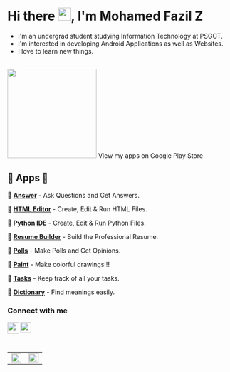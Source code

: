 # Hi there <img src="https://github.com/TheDudeThatCode/TheDudeThatCode/blob/master/Assets/Hi.gif" width="29px">, I'm Mohamed Fazil Z
- I'm an undergrad student studying Information Technology at PSGCT.
- I'm interested in developing Android Applications as well as Websites.
- I love to learn new things.

<br />
<img src="https://lh3.googleusercontent.com/k-2BsI5KgLC2JxQd2rFA-3RHg8-tvoXjinZFNvZLnGlbcxR8xkVM9GW3tqBK5xbTSJKr3-Ei2SVuDoAuYaR3-AL5DVlV5vNj10d6x-604UYNa0sfGEU=s0" style="width:200px" /> View my apps on Google Play Store

<br />

## 🌟 Apps 🌟
💫 <b><a href="https://play.google.com/store/apps/details?id=com.fazil.answer">Answer</a></b> -
Ask Questions and Get Answers.
<br />

💫 <b><a href="https://play.google.com/store/apps/details?id=com.fazil.htmleditor">HTML Editor</a></b> -
Create, Edit & Run HTML Files.
<br />

💫 <b><a href="https://play.google.com/store/apps/details?id=com.fazil.pythonide">Python IDE</a></b> -
Create, Edit & Run Python Files.
<br />

💫 <b><a href="https://play.google.com/store/apps/details?id=app.fazil.resumebuilder">Resume Builder</a></b> -
Build the Professional Resume.
<br />

💫 <b><a href="https://play.google.com/store/apps/details?id=com.fazil.mypolls">Polls</a></b> -
Make Polls and Get Opinions.
<br />

💫 <b><a href="https://play.google.com/store/apps/details?id=com.fazil.paint">Paint</a></b> -
Make colorful drawings!!!
<br />

💫 <b><a href="https://play.google.com/store/apps/details?id=com.fazil.tasks">Tasks</a></b> -
Keep track of all your tasks.
<br />

💫 <b><a href="https://play.google.com/store/apps/details?id=com.fazil.dictionary">Dictionary</a></b> -
Find meanings easily.
<br />

### Connect with me

<a href="mailto:mohamedfazil463@gmail.com">
  <img align="left" width="26px" src="https://www.vectorlogo.zone/logos/gmail/gmail-icon.svg" />
</a>
<a href="https://www.linkedin.com/mohamed-fazil-z-30b089193/">
  <img align="left" width="24px" src="https://www.vectorlogo.zone/logos/linkedin/linkedin-icon.svg"/>
</a>
<!-- <a href="https://twitter.com/imtharunn">
  <img align="left" width="26px" src="https://www.vectorlogo.zone/logos/twitter/twitter-tile.svg" />
</a>
<a href="https://codepen.io/imtharun">
  <img align="left" width="26px" src="https://www.vectorlogo.zone/logos/codepen/codepen-icon.svg" />
</a>   -->

<br />
<br />
<br />

<table>
<tr>
<td valign="top" width="50%">
<img src="https://github-readme-stats.vercel.app/api?username=fazil2003&show_icons=true&count_private=true&hide_border=true" align="left" style="width: 100%" />
</td>
<td valign="top" width="50%">
<img src="https://github-readme-stats.vercel.app/api/top-langs/?username=fazil2003&langs_count=10hide_border=true&layout=compact" align="left" style="width: 100%" />
</td>
</tr>
</table>  

<!--
![visitors](https://visitor-badge.glitch.me/badge?page_id=samyukthagopalsamy.samyukthagopalsamy) 
-->
